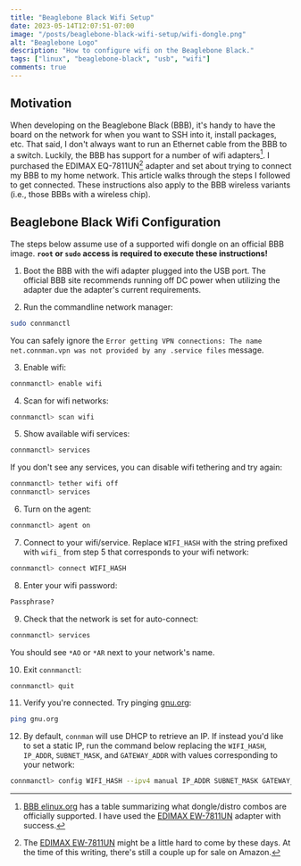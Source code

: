 ```yaml
---
title: "Beaglebone Black Wifi Setup"
date: 2023-05-14T12:07:51-07:00
image: "/posts/beaglebone-black-wifi-setup/wifi-dongle.png"
alt: "Beaglebone Logo"
description: "How to configure wifi on the Beaglebone Black."
tags: ["linux", "beaglebone-black", "usb", "wifi"]
comments: true
---
```


## Motivation

When developing on the Beaglebone Black (BBB), it's handy to have the board on
the network for when you want to SSH into it, install packages, etc. That said,
I don't always want to run an Ethernet cable from the BBB to a switch. Luckily,
the BBB has support for a number of wifi adapters[^1]. I purchased the EDIMAX
EQ-7811UN[^2] adapter and set about trying to connect my BBB to my home network.
This article walks through the steps I followed to get connected. These
instructions also apply to the BBB wireless variants (i.e., those BBBs with a
wireless chip).

## Beaglebone Black Wifi Configuration

The steps below assume use of a supported wifi dongle on an official BBB image.
**`root` or `sudo` access is required to execute these instructions!**

1. Boot the BBB with the wifi adapter plugged into the USB port. The official
   BBB site recommends running off DC power when utilizing the adapter due the
   adapter's current requirements.

2. Run the commandline network manager:
```bash
sudo connmanctl
```
You can safely ignore the `Error getting VPN connections: The name
net.connman.vpn was not provided by any .service files` message.

3. Enable wifi:
```bash
connmanctl> enable wifi
```

4. Scan for wifi networks:
```bash
connmanctl> scan wifi
```

5. Show available wifi services:
```bash
connmanctl> services
```
If you don't see any services, you can disable wifi tethering and try again:
```bash
connmanctl> tether wifi off
connmanctl> services
```

6. Turn on the agent:
```bash
connmanctl> agent on
```

7. Connect to your wifi/service. Replace `WIFI_HASH` with the string prefixed
   with `wifi_` from step 5 that corresponds to your wifi network:
```bash
connmanctl> connect WIFI_HASH
```

8. Enter your wifi password:
```bash
Passphrase?
```

9. Check that the network is set for auto-connect:
```bash
connmanctl> services
```
You should see `*AO` or `*AR` next to your network's name.

10. Exit `connmanctl`:
```bash
connmanctl> quit
```

11. Verify you're connected. Try pinging [gnu.org][3]:
```bash
ping gnu.org
```

12. By default, `connman` will use DHCP to retrieve an IP. If instead you'd like
    to set a static IP, run the command below replacing the `WIFI_HASH`,
    `IP_ADDR`, `SUBNET_MASK`, and `GATEWAY_ADDR` with values corresponding to
    your network:
```bash
connmanctl> config WIFI_HASH --ipv4 manual IP_ADDR SUBNET_MASK GATEWAY_ADDR
```

[1]: https://elinux.org/Beagleboard:BeagleBoneBlack#WIFI_Adapters
[2]: https://www.amazon.com/Edimax-EW-7811Un-150Mbps-Raspberry-Supports/dp/B003MTTJOY
[3]: https://www.gnu.org/

[^1]: [BBB elinux.org][1] has a table summarizing what dongle/distro combos are
    officially supported. I have used the [EDIMAX EW-7811UN][2] adapter with
    success.
[^2]: The [EDIMAX EW-7811UN][2] might be a little hard to come by these days. At
    the time of this writing, there's still a couple up for sale on Amazon.
